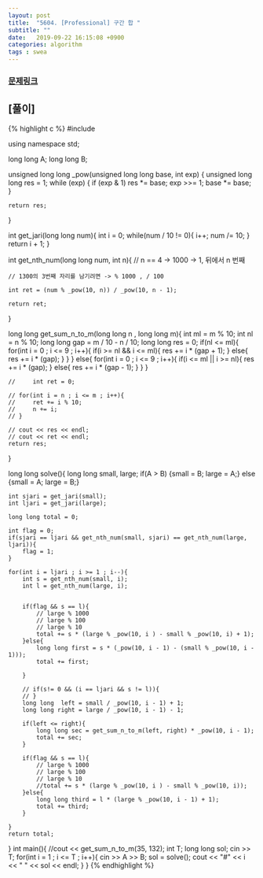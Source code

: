 ```yaml
---
layout: post
title:  "5604. [Professional] 구간 합 "
subtitle: ""
date:   2019-09-22 16:15:08 +0900
categories: algorithm
tags : swea
---
```

### [문제링크]({{"https://swexpertacademy.com/main/code/problem/problemDetail.do?contestProbId=AWXGGNB6cnEDFAUo"}})

## [풀이]

{% highlight c %}
#include <iostream>
 
using namespace std;
 
long long A;
long long B;
 
unsigned long long _pow(unsigned long long base, int exp)
{
    unsigned long long res = 1;
    while (exp)
    {
        if (exp & 1)
            res *= base;
        exp >>= 1;
        base *= base;
    }
 
    return res;
}
 
 
int get_jari(long long num){
    int i = 0;
    while(num / 10 != 0){
        i++;
        num /= 10;
    }
    return i + 1;
}
 
int get_nth_num(long long num, int n){
    // n == 4 -> 1000 -> 1, 뒤에서 n 번째
 
    // 1300의 3번째 자리를 남기려면 -> % 1000 , / 100
 
    int ret = (num % _pow(10, n)) / _pow(10, n - 1); 
 
    return ret;
}
 
long long get_sum_n_to_m(long long n , long long m){
    int ml = m % 10;
    int nl = n % 10;
    long long gap = m / 10 - n / 10;
    long long res = 0;
    if(nl <= ml){
        for(int i = 0 ; i <= 9 ; i++){
            if(i >= nl && i <= ml){
                res += i * (gap + 1);
            }
            else{
                res += i * (gap);
            }
        }
    }
    else{
        for(int i = 0 ; i <= 9 ; i++){
            if(i <= ml || i >= nl){
                res += i * (gap);
            }
            else{
                res += i * (gap - 1);
            }
        }
    }
 
    //     int ret = 0;    
 
    // for(int i = n ; i <= m ; i++){
    //     ret += i % 10;
    //     n += i;
    // }
 
    // cout << res << endl;
    // cout << ret << endl;
    return res;
}
 
long long solve(){
    long long small, large;
    if(A > B)   {small = B; large = A;}
    else        {small = A; large = B;}
     
    int sjari = get_jari(small);
    int ljari = get_jari(large);
 
    long long total = 0;
 
    int flag = 0;
    if(sjari == ljari && get_nth_num(small, sjari) == get_nth_num(large, ljari)){
        flag = 1;
    }
 
    for(int i = ljari ; i >= 1 ; i--){
        int s = get_nth_num(small, i);
        int l = get_nth_num(large, i);
 
 
        if(flag && s == l){
            // large % 1000
            // large % 100
            // large % 10
            total += s * (large % _pow(10, i ) - small % _pow(10, i) + 1);
        }else{
            long long first = s * (_pow(10, i - 1) - (small % _pow(10, i - 1)));
            total += first;
         
        }
 
        // if(s!= 0 && (i == ljari && s != l)){
        // }
        long long  left = small / _pow(10, i - 1) + 1;
        long long right = large / _pow(10, i - 1) - 1;
                 
        if(left <= right){
            long long sec = get_sum_n_to_m(left, right) * _pow(10, i - 1);
            total += sec;
        }
 
        if(flag && s == l){
            // large % 1000
            // large % 100
            // large % 10
            //total += s * (large % _pow(10, i ) - small % _pow(10, i));
        }else{
            long long third = l * (large % _pow(10, i - 1) + 1);
            total += third;
        }
 
    }
    return total;
}
int main(){
    //cout << get_sum_n_to_m(35, 132);
    int T;
    long long sol;
    cin >> T;
    for(int i = 1 ; i <= T ; i++){
        cin >> A >> B;
        sol = solve();
        cout << "#" << i << " " << sol << endl;
    }
}
{% endhighlight %}